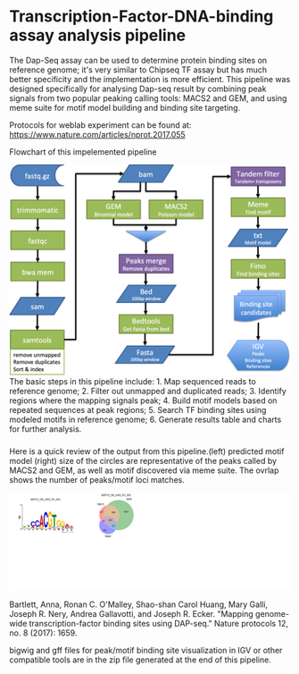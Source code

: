 
# Transcription-Factor-DNA-binding assay analysis pipeline

The Dap-Seq assay can be used to determine protein binding sites on reference genome; it's very similar to Chipseq TF assay but has much better specificity and the implementation is more efficient. This pipeline was designed specifically for analysing Dap-seq result by combining peak signals from two popular peaking calling tools: MACS2 and GEM, and using meme suite for motif model building and binding site targeting.

Protocols for weblab experiment can be found at:
https://www.nature.com/articles/nprot.2017.055

Flowchart of this impelemented pipeline

<img src='./images/flowchart.png' width=800 >
The basic steps in this pipeline include: 1. Map sequenced reads to reference genome; 2. Filter out unmapped and duplicated reads; 3. Identify regions where the mapping signals peak; 4. Build motif models based on repeated sequences at peak regions; 5. Search TF binding sites using modeled motifs in reference genome; 6. Generate results table and charts for further analysis.    

###

Here is a quick review of the output from this pipeline.(left) predicted motif model (right) size of the circles are representative of the peaks called by MACS2 and GEM, as well as motif discovered via meme suite. The ovrlap shows the number of peaks/motif loci matches.

<img src='./images/output.png' width=1000 >


Bartlett, Anna, Ronan C. O'Malley, Shao-shan Carol Huang, Mary Galli, Joseph R. Nery, Andrea Gallavotti, and Joseph R. Ecker. "Mapping genome-wide transcription-factor binding sites using DAP-seq." Nature protocols 12, no. 8 (2017): 1659.


bigwig and gff files for peak/motif binding site visualization in IGV or other compatible tools are in the zip file generated at the end of this pipeline.


